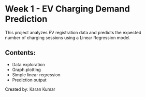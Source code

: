 # Week 1 - EV Charging Demand Prediction

This project analyzes EV registration data and predicts the expected number of charging sessions using a Linear Regression model.

## Contents:
- Data exploration
- Graph plotting
- Simple linear regression
- Prediction output

Created by: Karan Kumar

